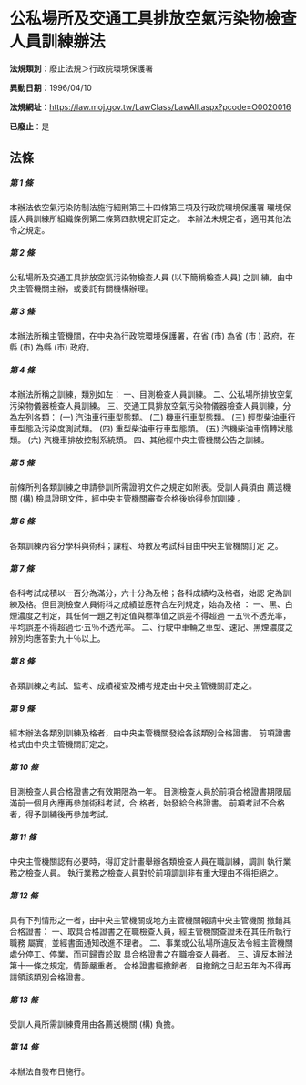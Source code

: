 # 公私場所及交通工具排放空氣污染物檢查人員訓練辦法

**法規類別**：廢止法規＞行政院環境保護署

**異動日期**：1996/04/10  

**法規網址**：https://law.moj.gov.tw/LawClass/LawAll.aspx?pcode=O0020016

**已廢止**：是



## 法條
##### 第 1 條
本辦法依空氣污染防制法施行細則第三十四條第三項及行政院環境保護署
環境保護人員訓練所組織條例第二條第四款規定訂定之。
本辦法未規定者，適用其他法令之規定。

##### 第 2 條
公私場所及交通工具排放空氣污染物檢查人員 (以下簡稱檢查人員) 之訓
練，由中央主管機關主辦，或委託有關機構辦理。

##### 第 3 條
本辦法所稱主管機關，在中央為行政院環境保護署，在省 (市) 為省 (市
) 政府，在縣 (市) 為縣 (市) 政府。

##### 第 4 條
本辦法所稱之訓練，類別如左：
一、目測檢查人員訓練。
二、公私場所排放空氣污染物儀器檢查人員訓練。
三、交通工具排放空氣污染物儀器檢查人員訓練，分為左列各類：
 (一) 汽油車行車型態類。
 (二) 機車行車型態類。
 (三) 輕型柴油車行車型態及污染度測試類。
 (四) 重型柴油車行車型態類。
 (五) 汽機柴油車惰轉狀態類。
 (六) 汽機車排放控制系統類。
四、其他經中央主管機關公告之訓練。


##### 第 5 條
前條所列各類訓練之申請參訓所需證明文件之規定如附表。受訓人員須由
薦送機關 (構) 檢具證明文件，經中央主管機關審查合格後始得參加訓練
。

##### 第 6 條
各類訓練內容分學科與術科；課程、時數及考試科自由中央主管機關訂定
之。

##### 第 7 條
各科考試成積以一百分為滿分，六十分為及格；各科成績均及格者，始認
定為訓練及格。但目測檢查人員術科之成績並應符合左列規定，始為及格
：
一、黑、白煙濃度之判定，其任何一題之判定值與標準值之誤差不得超過
    一五％不透光率，平均誤差不得超過七‧五％不透光率。
二、行駛中車輛之車型、速記、黑煙濃度之辨別均應答對九十％以上。


##### 第 8 條
各類訓練之考試、監考、成績複查及補考規定由中央主管機關訂定之。

##### 第 9 條
經本辦法各類別訓練及格者，由中央主管機關發給各該類別合格證書。
前項證書格式由中央主管機關訂定之。

##### 第 10 條
目測檢查人員合格證書之有效期限為一年。
目測檢查人員於前項合格證書期限屆滿前一個月內應再參加術科考試，合
格者，始發給合格證書。
前項考試不合格者，得予訓練後再參加考試。

##### 第 11 條
中央主管機關認有必要時，得訂定計畫舉辦各類檢查人員在職訓練，調訓
執行業務之檢查人員。
執行業務之檢查人員對於前項調訓非有重大理由不得拒絕之。

##### 第 12 條
具有下列情形之一者，由中央主管機關或地方主管機關報請中央主管機關
撤銷其合格證書：
一、取具合格證書之在職檢查人員，經主管機關查證未在其任所執行職務
    屬實，並經書面通知改進不理者。
二、事業或公私場所違反法令經主管機關處分停工、停業，而可歸責於取
    具合格證書之在職檢查人員者。
三、違反本辦法第十一條之規定，情節嚴重者。
合格證書經撤銷者，自撤銷之日起五年內不得再請領該類別合格證書。


##### 第 13 條
受訓人員所需訓練費用由各薦送機關 (構) 負擔。

##### 第 14 條
本辦法自發布日施行。


